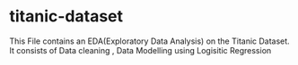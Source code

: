 # titanic-dataset
This File contains an EDA(Exploratory Data Analysis) on the Titanic Dataset. It consists of Data cleaning , Data Modelling using Logisitic Regression
